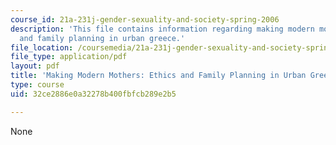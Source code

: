 ```yaml
---
course_id: 21a-231j-gender-sexuality-and-society-spring-2006
description: 'This file contains information regarding making modern mothers: ethics
  and family planning in urban greece.'
file_location: /coursemedia/21a-231j-gender-sexuality-and-society-spring-2006/32ce2886e0a32278b400fbfcb289e2b5_MIT21A_213JS06_make_mod.pdf
file_type: application/pdf
layout: pdf
title: 'Making Modern Mothers: Ethics and Family Planning in Urban Greece'
type: course
uid: 32ce2886e0a32278b400fbfcb289e2b5

---
```

None